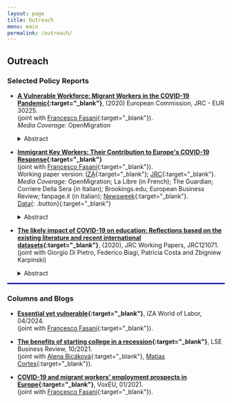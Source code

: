 ```yaml
---
layout: page
title: Outreach
menu: main
permalink: /outreach/
---
```


## Outreach

### Selected Policy Reports
<p> </p>

- **[A Vulnerable Workforce: Migrant Workers in the
COVID-19 Pandemic](https://jacopoto.github.io/jacopomazza.com/covid_vulnerability.pdf){:target="_blank"}**, (2020) European Commission, JRC - EUR 30225. \
(joint with [Francesco Fasani](https://sites.google.com/site/fasani2010/){:target="_blank"}). \
*Media Coverage:* OpenMigration

  <details>
    <summary>Abstract</summary>
    This report analyses the labour conditions of migrant workers in the EU in the context of the COVID-19 epidemic. By looking at the prevalence of temporary contracts, the position in the income distribution and the likelihood that jobs can be conducted from home for both key and non-key migrant workers, it highlights the potential and distinct vulnerabilities for these two groups. Foreign born workers - especially Extra-EU migrants - are at a disadvantage in all three dimensions: they are more likely to be in temporary employment, earn lower wages and have jobs that are less amenable to teleworking. The report concludes by identifying possible areas of policy intervention to address these vulnerabilities.

  </details>
  <p> </p>

- **[Immigrant Key Workers: Their Contribution to Europe's COVID-19 Response](https://jacopoto.github.io/jacopomazza.com/covid_key_workers.pdf){:target="_blank"}** \
(joint with [Francesco Fasani](https://sites.google.com/site/fasani2010/){:target="_blank"}). \
Working paper version: [IZA](https://www.iza.org/publications/pp/155/immigrant-key-workers-their-contribution-to-europes-covid-19-response){:target="_blank"}; [JRC](https://knowledge4policy.ec.europa.eu/publication/immigrant-key-workers-their-contribution-europes-covid-19-response_en){:target="_blank"}. \
*Media Coverage:* OpenMigration; La Libre (in French); The Guardian; Corriere Della Sera (in Italian); Brookings.edu; European Business Review; fanpage.it (in Italian); [Newsweek](https://www.newsweek.com/covid-vulnerable-groups-dealt-setback-vaccine-europe-largely-halts-johnson-johnson-shot-1583639){:target="_blank"}. \
[Data](https://github.com/jacopoto/fm-migrant-key-workers){: .button}{:target="_blank"}

  <details>
    <summary>Abstract</summary>
    This note describes the contribution of migrant workers to the ongoing effort to keep basic services running in the Union during the COVID-19 epidemic. We quantify the prevalence of migrant workers in the so called "key professions" that the Commission and Member States have identified using the most recent wave of the EU Labour Force Survey. Our results show that migrant "key workers" are essential for critical functions in European societies.

  </details>
  <p> </p>

- **[The likely impact of COVID-19 on education: Reflections based on the existing literature and recent international datasets](https://publications.jrc.ec.europa.eu/repository/handle/JRC121071){:target="_blank"}**, (2020), JRC Working Papers, JRC121071. \
(joint with Giorgio Di Pietro, Federico Biagi, Patricia Costa and Zbigniew Karpinski)

  <details>
    <summary>Abstract</summary>
    In order to reduce the spread of COVID-19, most countries around the world have decided to temporarily close educational institutions. However, learning has not stopped but is now fully taking place online as schools and universities provide remote schooling. Using existing literature and evidence from recent international data (Eurostat, PISA, ICILS, PIRLS, TALIS), this report attempts to gain a better understanding of how the COVID-19 crisis may affect students' learning. It looks at the different direct and indirect ways through which the virus and the measures adopted to contain it may impact children's achievement. Very conservative estimates for a few selected EU countries consistently indicate that, on average, students will suffer a learning loss. It is also suggested that COVID-19 will not affect students equally, will influence negatively both cognitive and non-cognitive skills acquisition, and may have important long-term consequences in addition to the short-term ones.

  </details>
  <p> </p>

<hr style="border:.25px solid blue">

### Columns and Blogs
<p> </p>

- **[Essential yet vulnerable](https://wol.iza.org/opinions/essential-yet-vulnerable){:target="_blank"}**, IZA World of Labor, 04/2024. \
(joint with [Francesco Fasani](https://sites.google.com/site/fasani2010/){:target="_blank"}).

- **[The benefits of starting college in a recession](https://blogs.lse.ac.uk/businessreview/2021/10/14/the-benefits-of-starting-college-in-a-recession/){:target="_blank"}**, LSE Business Review, 10/2021. \
(joint with [Alena Bicáková](http://home.cerge-ei.cz/Alena/){:target="_blank"}, [Matias Cortes](https://www.sites.google.com/site/gmatiascortes/home){:target="_blank"}).

- **[COVID-19 and migrant workers’ employment prospects in Europe](https://cepr.org/voxeu/columns/covid-19-and-migrant-workers-employment-prospects-europe?utm_source=dlvr.it&utm_medium=twitter){:target="_blank"}**, VoxEU, 01/2021. \
(joint with [Francesco Fasani](https://sites.google.com/site/fasani2010/){:target="_blank"}).
